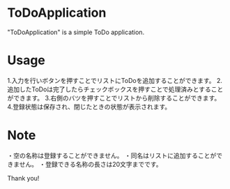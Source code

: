 # ToDoApplication

"ToDoApplication" is a simple ToDo application.

# Usage
1.入力を行いボタンを押すことでリストにToDoを追加することができます。
2.追加したToDoは完了したらチェックボックスを押すことで処理済みとすることができます。
3.右側のバツを押すことでリストから削除することができます。
4.登録状態は保存され、閉じたときの状態が表示されます。

# Note
・空の名称は登録することができません。
・同名はリストに追加することができません。
・登録できる名称の長さは20文字までです。

Thank you!

